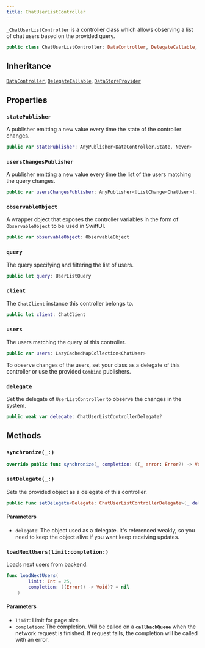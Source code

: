 ```yaml
---
title: ChatUserListController
---
```


`_ChatUserListController` is a controller class which allows observing a list of chat users based on the provided query.

``` swift
public class ChatUserListController: DataController, DelegateCallable, DataStoreProvider 
```

## Inheritance

[`DataController`](../../data-controller), [`DelegateCallable`](../../delegate-callable), [`DataStoreProvider`](../../../database/data-store-provider)

## Properties

### `statePublisher`

A publisher emitting a new value every time the state of the controller changes.

``` swift
public var statePublisher: AnyPublisher<DataController.State, Never> 
```

### `usersChangesPublisher`

A publisher emitting a new value every time the list of the users matching the query changes.

``` swift
public var usersChangesPublisher: AnyPublisher<[ListChange<ChatUser>], Never> 
```

### `observableObject`

A wrapper object that exposes the controller variables in the form of `ObservableObject` to be used in SwiftUI.

``` swift
public var observableObject: ObservableObject 
```

### `query`

The query specifying and filtering the list of users.

``` swift
public let query: UserListQuery
```

### `client`

The `ChatClient` instance this controller belongs to.

``` swift
public let client: ChatClient
```

### `users`

The users matching the query of this controller.

``` swift
public var users: LazyCachedMapCollection<ChatUser> 
```

To observe changes of the users, set your class as a delegate of this controller or use the provided
`Combine` publishers.

### `delegate`

Set the delegate of `UserListController` to observe the changes in the system.

``` swift
public weak var delegate: ChatUserListControllerDelegate? 
```

## Methods

### `synchronize(_:)`

``` swift
override public func synchronize(_ completion: ((_ error: Error?) -> Void)? = nil) 
```

### `setDelegate(_:)`

Sets the provided object as a delegate of this controller.

``` swift
public func setDelegate<Delegate: ChatUserListControllerDelegate>(_ delegate: Delegate) 
```

#### Parameters

  - `delegate`: The object used as a delegate. It's referenced weakly, so you need to keep the object alive if you want keep receiving updates.

### `loadNextUsers(limit:completion:)`

Loads next users from backend.

``` swift
func loadNextUsers(
        limit: Int = 25,
        completion: ((Error?) -> Void)? = nil
    ) 
```

#### Parameters

  - `limit`: Limit for page size.
  - `completion`: The completion. Will be called on a **`callbackQueue`** when the network request is finished. If request fails, the completion will be called with an error.
